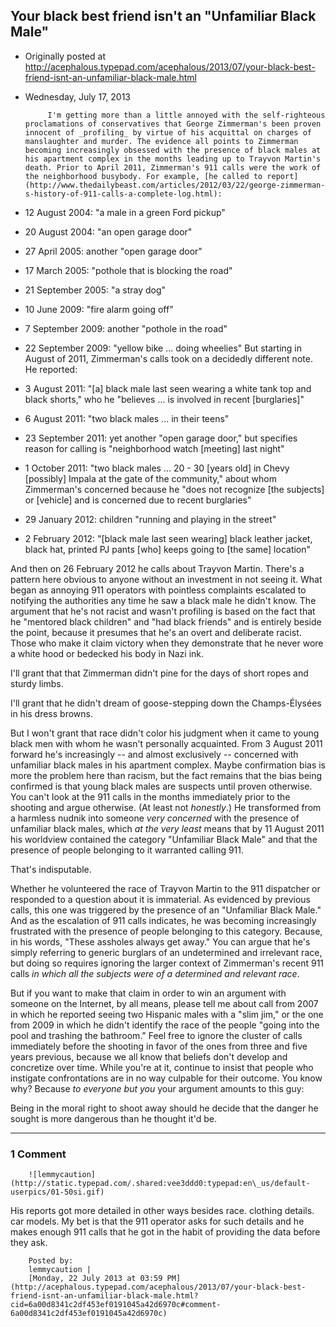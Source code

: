 ## Your black best friend isn't an "Unfamiliar Black Male"

 * Originally posted at http://acephalous.typepad.com/acephalous/2013/07/your-black-best-friend-isnt-an-unfamiliar-black-male.html
 * Wednesday, July 17, 2013



			I'm getting more than a little annoyed with the self-righteous proclamations of conservatives that George Zimmerman's been proven innocent of _profiling_ by virtue of his acquittal on charges of manslaughter and murder. The evidence all points to Zimmerman becoming increasingly obsessed with the presence of black males at his apartment complex in the months leading up to Trayvon Martin's death. Prior to April 2011, Zimmerman's 911 calls were the work of the neighborhood busybody. For example, [he called to report](http://www.thedailybeast.com/articles/2012/03/22/george-zimmerman-s-history-of-911-calls-a-complete-log.html):

*   12 August 2004: "a male in a green Ford pickup"
*   20 August 2004: "an open garage door"
*   27 April 2005: another "open garage door"
*   17 March 2005: "pothole that is blocking the road"
*   21 September 2005: "a stray dog"
*   10 June 2009: "fire alarm going off"
*   7 September 2009: another "pothole in the road"
*   22 September 2009: "yellow bike ... doing wheelies"
But starting in August of 2011, Zimmerman's calls took on a decidedly different note. He reported:

*   3 August 2011: "[a] black male last seen wearing a white tank top and black shorts," who he "believes ... is involved in recent [burglaries]"
*   6 August 2011: "two black males ... in their teens"
*   23 September 2011: yet another "open garage door," but specifies reason for calling is "neighborhood watch [meeting] last night"
*   1 October 2011: "two black males ... 20 - 30 [years old] in Chevy [possibly] Impala at the gate of the community," about whom Zimmerman's concerned because he "does not recognize [the subjects] or [vehicle] and is concerned due to recent burglaries"
*   29 January 2012: children "running and playing in the street"
*   2 February 2012: "[black male last seen wearing] black leather jacket, black hat, printed PJ pants [who] keeps going to [the same] location"

And then on 26 February 2012 he calls about Trayvon Martin. There's a pattern here obvious to anyone without an investment in not seeing it. What began as annoying 911 operators with pointless complaints escalated to notifying the authorities any time he saw a black male he didn't know. The argument that he's not racist and wasn't profiling is based on the 
fact that he "mentored black children" and "had black friends" and is 
entirely beside the point, because it presumes that he's an overt and deliberate racist. Those who make it claim victory when they demonstrate that he never wore a white hood or bedecked his body in Nazi ink.

I'll grant that that Zimmerman didn't pine for the days of short ropes and sturdy limbs.

I'll grant that he didn't dream of goose-stepping down the Champs-Élysées in his dress browns.

But I won't grant that race didn't color his judgment when it came to young black men with whom he wasn't personally acquainted. From 3 August 2011 forward he's increasingly -- and almost exclusively -- concerned with unfamiliar black males in his apartment complex. Maybe confirmation bias is more the problem here than racism, but the fact remains that the bias being confirmed is that young black males are suspects until proven otherwise. You can't look at the 911 calls in the months immediately prior to the shooting and argue otherwise. (At least not _honestly_.) He transformed from a harmless nudnik into someone _very concerned_ with the presence of unfamiliar black males, which _at the very least_ means that by 11 August 2011 his worldview contained the category "Unfamiliar Black Male" and that the presence of people belonging to it warranted calling 911.

That's indisputable.

Whether he volunteered the race of Trayvon Martin to the 911 dispatcher or responded to a question about it is immaterial. As evidenced by previous calls, this one was triggered by the presence of an "Unfamiliar Black Male." And as the escalation of 911 calls indicates, he was becoming increasingly frustrated with the presence of people belonging to this category. Because, in his words, "These assholes always get away." You can argue that he's simply referring to generic burglars of an undetermined and irrelevant race, but doing so requires ignoring the larger context of Zimmerman's recent 911 calls _in which all the subjects were of a determined and relevant race_.

But if you want to make that claim in order to win an argument with someone on the Internet, by all means, please tell me about call from 2007 in which he reported seeing two Hispanic males with a "slim jim," or the one from 2009 in which he didn't identify the race of the people "going into the pool and trashing the bathroom." Feel free to ignore the cluster of calls immediately before the shooting in favor of the ones from three and five years previous, because we all know that beliefs don't develop and concretize over time. While you're at it, continue to insist that people who instigate confrontations are in no way culpable for their outcome. You know why? Because _to everyone but you_ your argument amounts to this guy:





Being in the moral right to shoot away should he decide that the danger he sought is more dangerous than he thought it'd be.

		

* * *

### 1 Comment 

		

                
[]()

	

		![lemmycaution](http://static.typepad.com/.shared:vee3ddd0:typepad:en\_us/default-userpics/01-50si.gif)
	

	

		

His reports got more detailed in other ways besides race.  clothing details. car models.  My bet is that the 911 operator asks for such details and he makes enough 911 calls that he got in the habit of providing the data before they ask.

	

		Posted by:
		lemmycaution |
		[Monday, 22 July 2013 at 03:59 PM](http://acephalous.typepad.com/acephalous/2013/07/your-black-best-friend-isnt-an-unfamiliar-black-male.html?cid=6a00d8341c2df453ef0191045a42d6970c#comment-6a00d8341c2df453ef0191045a42d6970c)

		

        